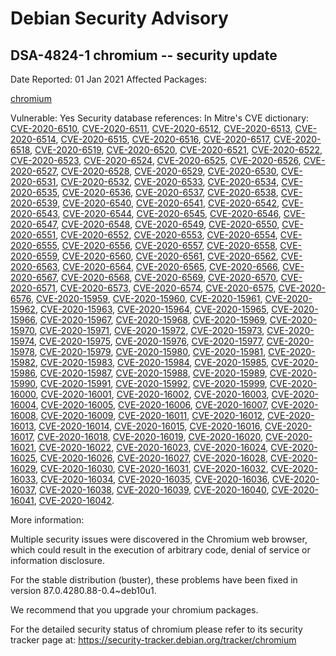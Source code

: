 
Debian Security Advisory
========================


DSA-4824-1 chromium -- security update
--------------------------------------



Date Reported:
01 Jan 2021
Affected Packages:

[chromium](https://packages.debian.org/src:chromium)

Vulnerable:
Yes
Security database references:
In Mitre's CVE dictionary: [CVE-2020-6510](https://security-tracker.debian.org/tracker/CVE-2020-6510), [CVE-2020-6511](https://security-tracker.debian.org/tracker/CVE-2020-6511), [CVE-2020-6512](https://security-tracker.debian.org/tracker/CVE-2020-6512), [CVE-2020-6513](https://security-tracker.debian.org/tracker/CVE-2020-6513), [CVE-2020-6514](https://security-tracker.debian.org/tracker/CVE-2020-6514), [CVE-2020-6515](https://security-tracker.debian.org/tracker/CVE-2020-6515), [CVE-2020-6516](https://security-tracker.debian.org/tracker/CVE-2020-6516), [CVE-2020-6517](https://security-tracker.debian.org/tracker/CVE-2020-6517), [CVE-2020-6518](https://security-tracker.debian.org/tracker/CVE-2020-6518), [CVE-2020-6519](https://security-tracker.debian.org/tracker/CVE-2020-6519), [CVE-2020-6520](https://security-tracker.debian.org/tracker/CVE-2020-6520), [CVE-2020-6521](https://security-tracker.debian.org/tracker/CVE-2020-6521), [CVE-2020-6522](https://security-tracker.debian.org/tracker/CVE-2020-6522), [CVE-2020-6523](https://security-tracker.debian.org/tracker/CVE-2020-6523), [CVE-2020-6524](https://security-tracker.debian.org/tracker/CVE-2020-6524), [CVE-2020-6525](https://security-tracker.debian.org/tracker/CVE-2020-6525), [CVE-2020-6526](https://security-tracker.debian.org/tracker/CVE-2020-6526), [CVE-2020-6527](https://security-tracker.debian.org/tracker/CVE-2020-6527), [CVE-2020-6528](https://security-tracker.debian.org/tracker/CVE-2020-6528), [CVE-2020-6529](https://security-tracker.debian.org/tracker/CVE-2020-6529), [CVE-2020-6530](https://security-tracker.debian.org/tracker/CVE-2020-6530), [CVE-2020-6531](https://security-tracker.debian.org/tracker/CVE-2020-6531), [CVE-2020-6532](https://security-tracker.debian.org/tracker/CVE-2020-6532), [CVE-2020-6533](https://security-tracker.debian.org/tracker/CVE-2020-6533), [CVE-2020-6534](https://security-tracker.debian.org/tracker/CVE-2020-6534), [CVE-2020-6535](https://security-tracker.debian.org/tracker/CVE-2020-6535), [CVE-2020-6536](https://security-tracker.debian.org/tracker/CVE-2020-6536), [CVE-2020-6537](https://security-tracker.debian.org/tracker/CVE-2020-6537), [CVE-2020-6538](https://security-tracker.debian.org/tracker/CVE-2020-6538), [CVE-2020-6539](https://security-tracker.debian.org/tracker/CVE-2020-6539), [CVE-2020-6540](https://security-tracker.debian.org/tracker/CVE-2020-6540), [CVE-2020-6541](https://security-tracker.debian.org/tracker/CVE-2020-6541), [CVE-2020-6542](https://security-tracker.debian.org/tracker/CVE-2020-6542), [CVE-2020-6543](https://security-tracker.debian.org/tracker/CVE-2020-6543), [CVE-2020-6544](https://security-tracker.debian.org/tracker/CVE-2020-6544), [CVE-2020-6545](https://security-tracker.debian.org/tracker/CVE-2020-6545), [CVE-2020-6546](https://security-tracker.debian.org/tracker/CVE-2020-6546), [CVE-2020-6547](https://security-tracker.debian.org/tracker/CVE-2020-6547), [CVE-2020-6548](https://security-tracker.debian.org/tracker/CVE-2020-6548), [CVE-2020-6549](https://security-tracker.debian.org/tracker/CVE-2020-6549), [CVE-2020-6550](https://security-tracker.debian.org/tracker/CVE-2020-6550), [CVE-2020-6551](https://security-tracker.debian.org/tracker/CVE-2020-6551), [CVE-2020-6552](https://security-tracker.debian.org/tracker/CVE-2020-6552), [CVE-2020-6553](https://security-tracker.debian.org/tracker/CVE-2020-6553), [CVE-2020-6554](https://security-tracker.debian.org/tracker/CVE-2020-6554), [CVE-2020-6555](https://security-tracker.debian.org/tracker/CVE-2020-6555), [CVE-2020-6556](https://security-tracker.debian.org/tracker/CVE-2020-6556), [CVE-2020-6557](https://security-tracker.debian.org/tracker/CVE-2020-6557), [CVE-2020-6558](https://security-tracker.debian.org/tracker/CVE-2020-6558), [CVE-2020-6559](https://security-tracker.debian.org/tracker/CVE-2020-6559), [CVE-2020-6560](https://security-tracker.debian.org/tracker/CVE-2020-6560), [CVE-2020-6561](https://security-tracker.debian.org/tracker/CVE-2020-6561), [CVE-2020-6562](https://security-tracker.debian.org/tracker/CVE-2020-6562), [CVE-2020-6563](https://security-tracker.debian.org/tracker/CVE-2020-6563), [CVE-2020-6564](https://security-tracker.debian.org/tracker/CVE-2020-6564), [CVE-2020-6565](https://security-tracker.debian.org/tracker/CVE-2020-6565), [CVE-2020-6566](https://security-tracker.debian.org/tracker/CVE-2020-6566), [CVE-2020-6567](https://security-tracker.debian.org/tracker/CVE-2020-6567), [CVE-2020-6568](https://security-tracker.debian.org/tracker/CVE-2020-6568), [CVE-2020-6569](https://security-tracker.debian.org/tracker/CVE-2020-6569), [CVE-2020-6570](https://security-tracker.debian.org/tracker/CVE-2020-6570), [CVE-2020-6571](https://security-tracker.debian.org/tracker/CVE-2020-6571), [CVE-2020-6573](https://security-tracker.debian.org/tracker/CVE-2020-6573), [CVE-2020-6574](https://security-tracker.debian.org/tracker/CVE-2020-6574), [CVE-2020-6575](https://security-tracker.debian.org/tracker/CVE-2020-6575), [CVE-2020-6576](https://security-tracker.debian.org/tracker/CVE-2020-6576), [CVE-2020-15959](https://security-tracker.debian.org/tracker/CVE-2020-15959), [CVE-2020-15960](https://security-tracker.debian.org/tracker/CVE-2020-15960), [CVE-2020-15961](https://security-tracker.debian.org/tracker/CVE-2020-15961), [CVE-2020-15962](https://security-tracker.debian.org/tracker/CVE-2020-15962), [CVE-2020-15963](https://security-tracker.debian.org/tracker/CVE-2020-15963), [CVE-2020-15964](https://security-tracker.debian.org/tracker/CVE-2020-15964), [CVE-2020-15965](https://security-tracker.debian.org/tracker/CVE-2020-15965), [CVE-2020-15966](https://security-tracker.debian.org/tracker/CVE-2020-15966), [CVE-2020-15967](https://security-tracker.debian.org/tracker/CVE-2020-15967), [CVE-2020-15968](https://security-tracker.debian.org/tracker/CVE-2020-15968), [CVE-2020-15969](https://security-tracker.debian.org/tracker/CVE-2020-15969), [CVE-2020-15970](https://security-tracker.debian.org/tracker/CVE-2020-15970), [CVE-2020-15971](https://security-tracker.debian.org/tracker/CVE-2020-15971), [CVE-2020-15972](https://security-tracker.debian.org/tracker/CVE-2020-15972), [CVE-2020-15973](https://security-tracker.debian.org/tracker/CVE-2020-15973), [CVE-2020-15974](https://security-tracker.debian.org/tracker/CVE-2020-15974), [CVE-2020-15975](https://security-tracker.debian.org/tracker/CVE-2020-15975), [CVE-2020-15976](https://security-tracker.debian.org/tracker/CVE-2020-15976), [CVE-2020-15977](https://security-tracker.debian.org/tracker/CVE-2020-15977), [CVE-2020-15978](https://security-tracker.debian.org/tracker/CVE-2020-15978), [CVE-2020-15979](https://security-tracker.debian.org/tracker/CVE-2020-15979), [CVE-2020-15980](https://security-tracker.debian.org/tracker/CVE-2020-15980), [CVE-2020-15981](https://security-tracker.debian.org/tracker/CVE-2020-15981), [CVE-2020-15982](https://security-tracker.debian.org/tracker/CVE-2020-15982), [CVE-2020-15983](https://security-tracker.debian.org/tracker/CVE-2020-15983), [CVE-2020-15984](https://security-tracker.debian.org/tracker/CVE-2020-15984), [CVE-2020-15985](https://security-tracker.debian.org/tracker/CVE-2020-15985), [CVE-2020-15986](https://security-tracker.debian.org/tracker/CVE-2020-15986), [CVE-2020-15987](https://security-tracker.debian.org/tracker/CVE-2020-15987), [CVE-2020-15988](https://security-tracker.debian.org/tracker/CVE-2020-15988), [CVE-2020-15989](https://security-tracker.debian.org/tracker/CVE-2020-15989), [CVE-2020-15990](https://security-tracker.debian.org/tracker/CVE-2020-15990), [CVE-2020-15991](https://security-tracker.debian.org/tracker/CVE-2020-15991), [CVE-2020-15992](https://security-tracker.debian.org/tracker/CVE-2020-15992), [CVE-2020-15999](https://security-tracker.debian.org/tracker/CVE-2020-15999), [CVE-2020-16000](https://security-tracker.debian.org/tracker/CVE-2020-16000), [CVE-2020-16001](https://security-tracker.debian.org/tracker/CVE-2020-16001), [CVE-2020-16002](https://security-tracker.debian.org/tracker/CVE-2020-16002), [CVE-2020-16003](https://security-tracker.debian.org/tracker/CVE-2020-16003), [CVE-2020-16004](https://security-tracker.debian.org/tracker/CVE-2020-16004), [CVE-2020-16005](https://security-tracker.debian.org/tracker/CVE-2020-16005), [CVE-2020-16006](https://security-tracker.debian.org/tracker/CVE-2020-16006), [CVE-2020-16007](https://security-tracker.debian.org/tracker/CVE-2020-16007), [CVE-2020-16008](https://security-tracker.debian.org/tracker/CVE-2020-16008), [CVE-2020-16009](https://security-tracker.debian.org/tracker/CVE-2020-16009), [CVE-2020-16011](https://security-tracker.debian.org/tracker/CVE-2020-16011), [CVE-2020-16012](https://security-tracker.debian.org/tracker/CVE-2020-16012), [CVE-2020-16013](https://security-tracker.debian.org/tracker/CVE-2020-16013), [CVE-2020-16014](https://security-tracker.debian.org/tracker/CVE-2020-16014), [CVE-2020-16015](https://security-tracker.debian.org/tracker/CVE-2020-16015), [CVE-2020-16016](https://security-tracker.debian.org/tracker/CVE-2020-16016), [CVE-2020-16017](https://security-tracker.debian.org/tracker/CVE-2020-16017), [CVE-2020-16018](https://security-tracker.debian.org/tracker/CVE-2020-16018), [CVE-2020-16019](https://security-tracker.debian.org/tracker/CVE-2020-16019), [CVE-2020-16020](https://security-tracker.debian.org/tracker/CVE-2020-16020), [CVE-2020-16021](https://security-tracker.debian.org/tracker/CVE-2020-16021), [CVE-2020-16022](https://security-tracker.debian.org/tracker/CVE-2020-16022), [CVE-2020-16023](https://security-tracker.debian.org/tracker/CVE-2020-16023), [CVE-2020-16024](https://security-tracker.debian.org/tracker/CVE-2020-16024), [CVE-2020-16025](https://security-tracker.debian.org/tracker/CVE-2020-16025), [CVE-2020-16026](https://security-tracker.debian.org/tracker/CVE-2020-16026), [CVE-2020-16027](https://security-tracker.debian.org/tracker/CVE-2020-16027), [CVE-2020-16028](https://security-tracker.debian.org/tracker/CVE-2020-16028), [CVE-2020-16029](https://security-tracker.debian.org/tracker/CVE-2020-16029), [CVE-2020-16030](https://security-tracker.debian.org/tracker/CVE-2020-16030), [CVE-2020-16031](https://security-tracker.debian.org/tracker/CVE-2020-16031), [CVE-2020-16032](https://security-tracker.debian.org/tracker/CVE-2020-16032), [CVE-2020-16033](https://security-tracker.debian.org/tracker/CVE-2020-16033), [CVE-2020-16034](https://security-tracker.debian.org/tracker/CVE-2020-16034), [CVE-2020-16035](https://security-tracker.debian.org/tracker/CVE-2020-16035), [CVE-2020-16036](https://security-tracker.debian.org/tracker/CVE-2020-16036), [CVE-2020-16037](https://security-tracker.debian.org/tracker/CVE-2020-16037), [CVE-2020-16038](https://security-tracker.debian.org/tracker/CVE-2020-16038), [CVE-2020-16039](https://security-tracker.debian.org/tracker/CVE-2020-16039), [CVE-2020-16040](https://security-tracker.debian.org/tracker/CVE-2020-16040), [CVE-2020-16041](https://security-tracker.debian.org/tracker/CVE-2020-16041), [CVE-2020-16042](https://security-tracker.debian.org/tracker/CVE-2020-16042).  

More information:

Multiple security issues were discovered in the Chromium web browser, which
could result in the execution of arbitrary code, denial of service
or information disclosure.


For the stable distribution (buster), these problems have been fixed in
version 87.0.4280.88-0.4~deb10u1.


We recommend that you upgrade your chromium packages.


For the detailed security status of chromium please refer to
its security tracker page at:
<https://security-tracker.debian.org/tracker/chromium>





